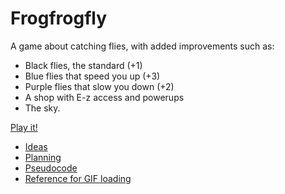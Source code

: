 # Frogfrogfly

A game about catching flies, with added improvements such as:

- Black flies, the standard (+1)
- Blue flies that speed you up (+3)
- Purple flies that slow you down (+2)
- A shop with E-z access and powerups
- The sky.


[Play it!](https://xiliyo.github.io/frogfrogfly/frogfrogfrog/)

- [Ideas](./ideas.md)
- [Planning](./planning.md)
- [Pseudocode](./pseudocode.md)
- [Reference for GIF loading](https://editor.p5js.org/kjhollen/sketches/S1bVzeF8Z)
